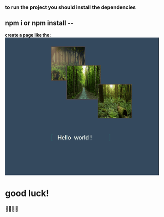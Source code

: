 ### to run the project you should install the dependencies

## npm i or npm install --

**create a page like the:**
![ example.gif](imgs/example.gif)

# good luck!

### 🐱‍💻🐱‍💻
